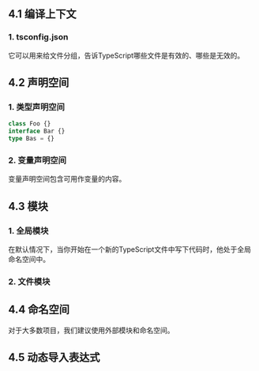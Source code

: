 ## 4.1 编译上下文

### 1. tsconfig.json

它可以用来给文件分组，告诉TypeScript哪些文件是有效的、哪些是无效的。

## 4.2 声明空间

### 1. 类型声明空间

```TypeScript
class Foo {}
interface Bar {}
type Bas = {}
```

### 2. 变量声明空间

变量声明空间包含可用作变量的内容。

## 4.3 模块

### 1. 全局模块

在默认情况下，当你开始在一个新的TypeScript文件中写下代码时，他处于全局命名空间中。

### 2. 文件模块

## 4.4 命名空间

对于大多数项目，我们建议使用外部模块和命名空间。

## 4.5 动态导入表达式

